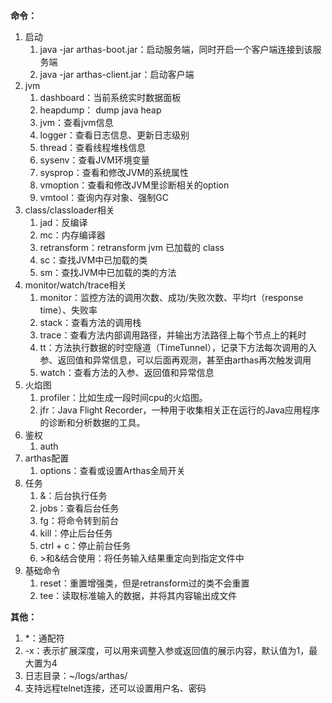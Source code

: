 **命令：**

1. 启动
   1. java -jar arthas-boot.jar：启动服务端，同时开启一个客户端连接到该服务端
   2. java -jar arthas-client.jar：启动客户端
2. jvm
   1. dashboard：当前系统实时数据面板
   2. heapdump： dump java heap 
   3. jvm：查看jvm信息
   4. logger：查看日志信息、更新日志级别
   5. thread：查看线程堆栈信息
   6. sysenv：查看JVM环境变量
   7. sysprop：查看和修改JVM的系统属性
   8. vmoption：查看和修改JVM里诊断相关的option
   9. vmtool：查询内存对象、强制GC
3. class/classloader相关
   1. jad：反编译
   2. mc：内存编译器
   3. retransform：retransform jvm 已加载的 class
   4. sc：查找JVM中已加载的类
   5. sm：查找JVM中已加载的类的方法
4. monitor/watch/trace相关
   1. monitor：监控方法的调用次数、成功/失败次数、平均rt（response time）、失败率
   2. stack：查看方法的调用栈
   3. trace：查看方法内部调用路径，并输出方法路径上每个节点上的耗时
   4. tt：方法执行数据的时空隧道（TimeTunnel），记录下方法每次调用的入参、返回值和异常信息，可以后面再观测，甚至由arthas再次触发调用
   5. watch：查看方法的入参、返回值和异常信息
5. 火焰图
   1. profiler：比如生成一段时间cpu的火焰图。
   2. jfr：Java Flight Recorder，一种用于收集相关正在运行的Java应用程序的诊断和分析数据的工具。
6. 鉴权
   1. auth
7. arthas配置
   1. options：查看或设置Arthas全局开关
8. 任务
   1. &：后台执行任务
   2. jobs：查看后台任务
   3. fg：将命令转到前台
   4. kill：停止后台任务
   5. ctrl + c：停止前台任务
   6. \>和&结合使用：将任务输入结果重定向到指定文件中
9. 基础命令
   1. reset：重置增强类，但是retransform过的类不会重置
   2. tee：读取标准输入的数据，并将其内容输出成文件



**其他：**

1. *：通配符
2. -x：表示扩展深度，可以用来调整入参或返回值的展示内容，默认值为1，最大置为4
3. 日志目录：~/logs/arthas/
4. 支持远程telnet连接，还可以设置用户名、密码

